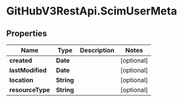 # GitHubV3RestApi.ScimUserMeta

## Properties

Name | Type | Description | Notes
------------ | ------------- | ------------- | -------------
**created** | **Date** |  | [optional] 
**lastModified** | **Date** |  | [optional] 
**location** | **String** |  | [optional] 
**resourceType** | **String** |  | [optional] 


